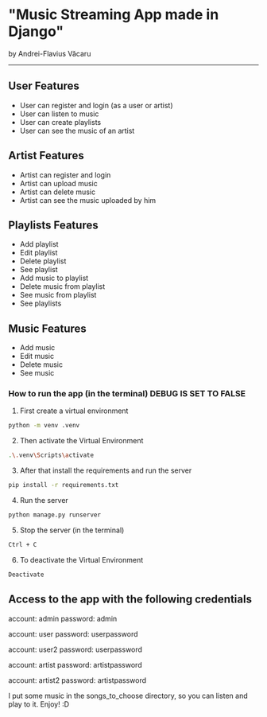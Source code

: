 # "Music Streaming App made in Django"
by Andrei-Flavius Văcaru

--------------


## User Features

- User can register and login (as a user or artist)
- User can listen to music
- User can create playlists
- User can see the music of an artist

## Artist Features

- Artist can register and login
- Artist can upload music
- Artist can delete music
- Artist can see the music uploaded by him

## Playlists Features

- Add playlist
- Edit playlist
- Delete playlist
- See playlist
- Add music to playlist
- Delete music from playlist
- See music from playlist
- See playlists

## Music Features

- Add music
- Edit music
- Delete music
- See music


### How to run the app (in the terminal) DEBUG IS SET TO FALSE
1. First create a virtual environment
```bash
python -m venv .venv 
```
2. Then activate the Virtual Environment
```bash
.\.venv\Scripts\activate 
```
3. After that install the requirements and run the server
```bash
pip install -r requirements.txt
```
4. Run the server
```bash
python manage.py runserver
```
5. Stop the server (in the terminal)
```bash
Ctrl + C 
```
6. To deactivate the Virtual Environment
```bash
Deactivate
```

## Access to the app with the following credentials

account: admin
password: admin

account: user
password: userpassword

account: user2
password: userpassword

account: artist
password: artistpassword

account: artist2
password: artistpassword

I put some music in the songs_to_choose directory, so you can listen and play to it. Enjoy! :D